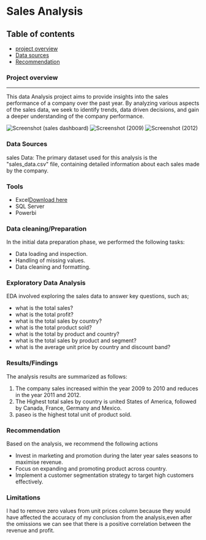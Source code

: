# Sales Analysis

## Table of contents 

- [project overview](#project-overview)
- [Data sources](#data-sources)
- [Recommendation](#recommendation)
 
### Project overview 
---

This data Analysis project aims to provide insights into the sales performance of a company over the past year. By analyzing various aspects of the sales data, we seek to identify trends, data driven decisions, and gain a deeper understanding of the company performance.


![Screenshot (sales dashboard)](https://github.com/user-attachments/assets/a2a0afac-6faf-41f6-ac89-cb277d0c4214)
![Screenshot (2009)](https://github.com/user-attachments/assets/e6fe737b-da06-4dc8-9b4f-3dbad263b656)
![Screenshot (2012)](https://github.com/user-attachments/assets/bd4e31f0-e9ab-44b7-a57e-8aa540b7653a)



### Data Sources

sales Data: The primary dataset used for this analysis is the "sales_data.csv" file, containing detailed information about each sales made by the company.

### Tools

- Excel[Download here](https://microsoft.com)
- SQL Server
- Powerbi

### Data cleaning/Preparation 

In the initial data preparation phase, we performed the following tasks:
- Data loading and inspection.
- Handling of missing values.
- Data cleaning and formatting.

### Exploratory Data Analysis 

EDA involved exploring the sales data to answer key questions, such as;

- what is the total sales?
- what is the total profit?
- what is the total sales by country?
- what is the total product sold?
- what is the total by product and country?
- what is the total sales by product and segment?
- what is the average unit price by country and discount band?

### Results/Findings

The analysis results are summarized as follows:
1. The company sales increased within the year 2009 to 2010 and reduces in the year 2011 and 2012.
2. The Highest total sales by country is united States of America, followed by Canada, France, Germany and Mexico.
3. paseo is the highest total unit of product sold.

### Recommendation 

Based on the analysis, we recommend the following actions
- Invest in marketing and promotion during the later year sales seasons to maximise revenue.
- Focus on expanding and promoting product across country.
- Implement a customer segmentation strategy to target high customers effectively.

### Limitations

I had to remove zero values from unit prices column because they would have affected the accuracy of my conclusion from the analysis,even after the omissions we can see that there is a positive correlation between the revenue and profit.
